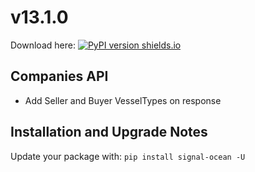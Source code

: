 # v13.1.0
Download here: [![PyPI version shields.io](https://img.shields.io/pypi/v/signal-ocean.svg)](https://pypi.python.org/pypi/signal-ocean/)

## Companies API

- Add Seller and Buyer VesselTypes on response

## Installation and Upgrade Notes
Update your package with: `pip install signal-ocean -U`
